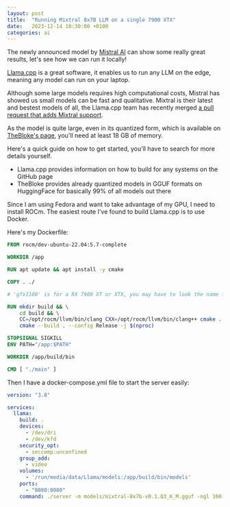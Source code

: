 ```yaml
---
layout: post
title:  "Running Mixtral 8x7B LLM on a single 7900 XTX"
date:   2023-12-14 10:30:00 +0100
categories: ai
---
```

The newly announced model by [Mistral AI](https://mistral.ai/news/mixtral-of-experts/) can show some really great results, let's see how we can run it locally!

[Llama.cpp](https://github.com/ggerganov/llama.cpp) is a great software, it enables us to run any LLM on the edge, meaning any model can run on your laptop.

Although some large models requires high computational costs, Mistral has showed us small models can be fast and qualitative.
Mixtral is their latest and bestest models of all, the Llama.cpp team has recently merged [a pull request that adds Mixtral support](https://github.com/ggerganov/llama.cpp/pull/4406).

As the model is quite large, even in its quantized form, which is available on [TheBloke's page](https://huggingface.co/TheBloke/Mixtral-8x7B-v0.1-GGUF), you'll need at least 18 GB of memory.

Here's a quick guide on how to get started, you'll have to search for more details yourself.
- Llama.cpp provides information on how to build for any systems on the GitHub page
- TheBloke provides already quantized models in GGUF formats on HuggingFace for basically 99% of all models out there

Since I am using Fedora and want to take advantage of my GPU, I need to install ROCm. The easiest route I've found to build Llama.cpp is to use Docker.

Here's my Dockerfile:
```dockerfile
FROM rocm/dev-ubuntu-22.04:5.7-complete

WORKDIR /app

RUN apt update && apt install -y cmake

COPY . ./

# 'gfx1100' is for a RX 7900 XT or XTX, you may have to look the name for your specific model

RUN mkdir build && \
    cd build && \
    CC=/opt/rocm/llvm/bin/clang CXX=/opt/rocm/llvm/bin/clang++ cmake .. -DLLAMA_HIPBLAS=ON -DAMDGPU_TARGETS=gfx1100 && \
    cmake --build . --config Release -j $(nproc)

STOPSIGNAL SIGKILL
ENV PATH="/app:$PATH"

WORKDIR /app/build/bin

CMD [ "./main" ]
```

Then I have a docker-compose.yml file to start the server easily:
```yaml
version: "3.8"

services:
  llama:
    build: .
    devices:
      - /dev/dri
      - /dev/kfd
    security_opt:
      - seccomp:unconfined
    group_add:
      - video
    volumes:
      - '/run/media/data/Llama/models:/app/build/bin/models'
    ports:
      - "8080:8080"
    command: ./server -m models/mixtral-8x7b-v0.1.Q3_K_M.gguf -ngl 100  # ngl tells llama.cpp to offload all the layers to the GPU
```